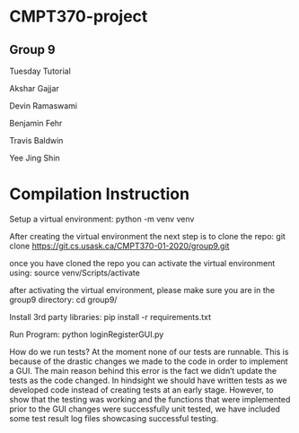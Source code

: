 <h1>CMPT370-project</h1>

<h2>Group 9</h2>

Tuesday Tutorial

Akshar Gajjar

Devin Ramaswami

Benjamin Fehr

Travis Baldwin

Yee Jing Shin

# Compilation Instruction
Setup a virtual environment:
python -m venv venv

After creating the virtual environment the next step is to clone the repo:
git clone https://git.cs.usask.ca/CMPT370-01-2020/group9.git

once you have cloned the repo you can activate the virtual environment using:
source venv/Scripts/activate

after activating the virtual environment, please make sure you are in the group9 directory:
cd group9/

Install 3rd party libraries:
pip install -r requirements.txt

Run Program:
python loginRegisterGUI.py

How do we run tests?
At the moment none of our tests are runnable. This is because of the drastic changes we made to the code in order to implement a GUI. The main reason behind this error is the fact we didn’t update the tests as the code changed. In hindsight we should have written tests as we developed code instead of creating tests at an early stage. However, to show that the testing was working and the functions that were implemented prior to the GUI changes were successfully unit tested, we have included some test result log files showcasing successful testing.
